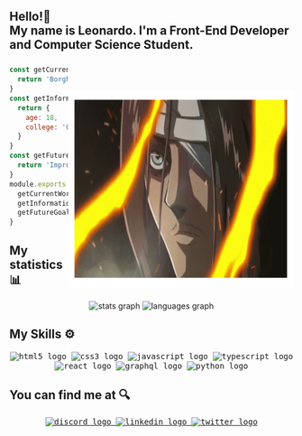 <h2 align="left">Hello!👋<br>My name is Leonardo. I'm a Front-End Developer and Computer Science Student.</h2>


###

<div>
  <img style = "margin-top: 45px;" margin-left="5px" align="right" width="400px" height="350px" src="./img/eren-gif.gif"  />
<div>

  ```javascript
  const getCurrentWorkplace = () => {
    return 'Borghetti Logística'
  }
  const getInformationAboutMe = () => {
    return { 
      age: 18,
      college: 'Computer Science'
    }
  }
  const getFutureGoals = () => {
    return 'Improve my Front-End Skills'
  }
  module.exports = {
    getCurrentWorkplace,
    getInformationAboutMe,
    getFutureGoals
  }
  ```

## My statistics 📊

<div align="center">
  <img src="https://github-readme-stats.vercel.app/api?hide_title=false&hide_rank=false&show_icons=true&include_all_commits=true&count_private=true&disable_animations=false&theme=tokyonight&locale=en&hide_border=false&username=zDarkOrdening" height="150" alt="stats graph"  />
  <img src="https://github-readme-stats.vercel.app/api/top-langs?locale=en&hide_title=false&layout=compact&card_width=320&langs_count=5&theme=tokyonight&hide_border=false&username=zDarkOrdening" height="150" alt="languages graph"  />
</div>

## My Skills ⚙️

 <div align="center">
  <kbd>
  <kbd> <img src="https://cdn.jsdelivr.net/gh/devicons/devicon/icons/html5/html5-original.svg" height="32" width="44" alt="html5 logo"  /> </kbd>
  <kbd> <img src="https://cdn.jsdelivr.net/gh/devicons/devicon/icons/css3/css3-original.svg" height="32" width="44" alt="css3 logo"  /> </kbd>
  <kbd> <img src="https://cdn.jsdelivr.net/gh/devicons/devicon/icons/javascript/javascript-original.svg" height="32" width="44" alt="javascript logo"  /> </kbd>
  <kbd> <img src="https://cdn.jsdelivr.net/gh/devicons/devicon/icons/typescript/typescript-plain.svg" height="32" width="44" alt="typescript logo"  /> </kbd>
  <kbd> <img src="https://cdn.jsdelivr.net/gh/devicons/devicon/icons/react/react-original.svg" height="32" width="44" alt="react logo"  /> </kbd>
  <kbd> <img src="https://cdn.jsdelivr.net/gh/devicons/devicon/icons/graphql/graphql-plain.svg" height="32" width="44" alt="graphql logo"  /> </kbd>
  <kbd> <img src="https://cdn.jsdelivr.net/gh/devicons/devicon/icons/python/python-original.svg" height="32" width="44" alt="python logo"  /> </kbd>
  </kbd>
</div>

## You can find me at 🔍

<div align="center">
  <a href="https://discordapp.com/users/zDarkOrdening#4196" target="_blank">
    <kbd> <img src="https://img.shields.io/static/v1?message=Discord&logo=discord&label=&color=7289DA&logoColor=white&labelColor=&style=for-the-badge" height="35" alt="discord logo"  /> </kbd>
  </a>
  <a href="https://www.linkedin.com/in/dev-leonardo-lima/" target="_blank">
    <kbd> <img src="https://img.shields.io/static/v1?message=LinkedIn&logo=linkedin&label=&color=0077B5&logoColor=white&labelColor=&style=for-the-badge" height="35" alt="linkedin logo"  /> </kbd>
  </a>
  <a href="https://mobile.twitter.com/zDarkOrdening" target="_blank">
    <kbd> <img src="https://img.shields.io/static/v1?message=Twitter&logo=twitter&label=&color=1DA1F2&logoColor=white&labelColor=&style=for-the-badge" height="35" alt="twitter logo"  /> </kbd>
  </a>
</div>
